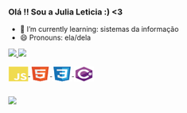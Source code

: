 ### Olá !! Sou a Julia Leticia :) <3

- 🌱 I’m currently learning: sistemas da informação
- 😄 Pronouns: ela/dela

<div align="left">
  <a href="https://github.com/julialeticiagi">
  <img height="130em" src="https://github-readme-stats.vercel.app/api?username=julialeticiagi&show_icons=true&theme=dracula&include_all_commits=true&count_private=true"/>
  <img height="130em" src="https://github-readme-stats.vercel.app/api/top-langs/?username=julialeticiagi&layout=compact&langs_count=7&theme=dracula"/>
</div>

<div style="display: inline_block"><br>
  <img align="center" alt="Juju-Js" height="30" width="40" src="https://raw.githubusercontent.com/devicons/devicon/master/icons/javascript/javascript-plain.svg">
  <img align="center" alt="Juju-HTML" height="30" width="40" src="https://raw.githubusercontent.com/devicons/devicon/master/icons/html5/html5-original.svg">
  <img align="center" alt="Juju-CSS" height="30" width="40" src="https://raw.githubusercontent.com/devicons/devicon/master/icons/css3/css3-original.svg">
  <img align="center" alt="Juju-Csharp" height="30" width="40" src="https://raw.githubusercontent.com/devicons/devicon/master/icons/csharp/csharp-original.svg">
</div>

##
  
  <div>
     <a href="https://www.linkedin.com/in/julia-leticia-41b017248" target="_blank"><img src="https://img.shields.io/badge/-LinkedIn-%230077B5?style=for-the-badge&logo=linkedin&logoColor=white" target="_blank"></a> 
  </div>
  
